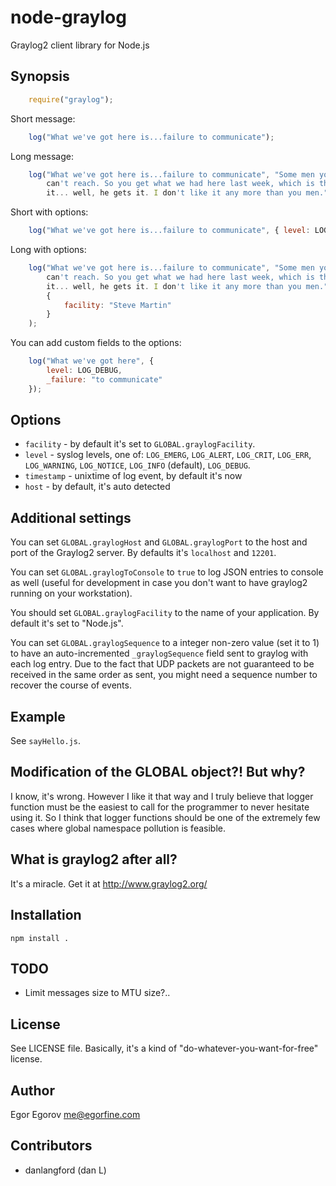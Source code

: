 # node-graylog

Graylog2 client library for Node.js

## Synopsis

```javascript
	require("graylog");
```
	
Short message:

```javascript
	log("What we've got here is...failure to communicate");
```

Long message:

```javascript
	log("What we've got here is...failure to communicate", "Some men you just 
		can't reach. So you get what we had here last week, which is the way he wants 
		it... well, he gets it. I don't like it any more than you men.");
```

Short with options:

```javascript
	log("What we've got here is...failure to communicate", { level: LOG_DEBUG });
```

Long with options: 

```javascript
	log("What we've got here is...failure to communicate", "Some men you just 
		can't reach. So you get what we had here last week, which is the way he wants 
		it... well, he gets it. I don't like it any more than you men.", 
		{
			facility: "Steve Martin"
		}
	);
```

You can add custom fields to the options: 
	
```javascript
	log("What we've got here", { 
		level: LOG_DEBUG,
		_failure: "to communicate"
	});
```

## Options

* <code>facility</code> - by default it's set to <code>GLOBAL.graylogFacility</code>.
* <code>level</code> - syslog levels, one of: <code>LOG_EMERG</code>, <code>LOG_ALERT</code>, <code>LOG_CRIT</code>, <code>LOG_ERR</code>, <code>LOG_WARNING</code>, <code>LOG_NOTICE</code>, <code>LOG_INFO</code> (default), <code>LOG_DEBUG</code>.
* <code>timestamp</code> - unixtime of log event, by default it's now
* <code>host</code> - by default, it's auto detected

## Additional settings

You can set <code>GLOBAL.graylogHost</code> and <code>GLOBAL.graylogPort</code> to the host and port of the Graylog2 server. By defaults it's <code>localhost</code> and <code>12201</code>.

You can set <code>GLOBAL.graylogToConsole</code> to <code>true</code> to log JSON entries to console as well (useful for development in case you don't want to have graylog2 running on your workstation).

You should set <code>GLOBAL.graylogFacility</code> to the name of your application. By default it's set to "Node.js". 

You can set <code>GLOBAL.graylogSequence</code> to a integer non-zero value (set it to 1) to have an auto-incremented <code>_graylogSequence</code> field sent to graylog with each log entry. Due to the fact that UDP packets are not guaranteed to be received in the same order as sent, you might need a sequence number to recover the course of events. 

## Example

See <code>sayHello.js</code>.

## Modification of the GLOBAL object?! But why?

I know, it's wrong. However I like it that way and I truly believe that logger function must be the easiest to call for the programmer to never hesitate using it. So I think that logger functions should be one of the extremely few cases where global namespace pollution is feasible. 

## What is graylog2 after all? 

It's a miracle. Get it at http://www.graylog2.org/

## Installation

	npm install .

## TODO

* Limit messages size to MTU size?..


## License

See LICENSE file. Basically, it's a kind of "do-whatever-you-want-for-free" license.

## Author

Egor Egorov <me@egorfine.com>

## Contributors

* danlangford (dan L) 
